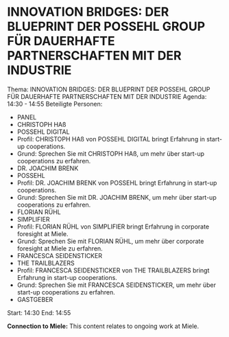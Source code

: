 # INNOVATION BRIDGES: DER BLUEPRINT DER POSSEHL GROUP FÜR DAUERHAFTE PARTNERSCHAFTEN MIT DER INDUSTRIE
Thema: INNOVATION BRIDGES: DER BLUEPRINT DER POSSEHL GROUP FÜR DAUERHAFTE PARTNERSCHAFTEN MIT DER INDUSTRIE
Agenda: 14:30 - 14:55
Beteiligte Personen:
- PANEL
- CHRISTOPH HAß
- POSSEHL DIGITAL
- Profil: CHRISTOPH HAß von POSSEHL DIGITAL bringt Erfahrung in start-up cooperations.
- Grund: Sprechen Sie mit CHRISTOPH HAß, um mehr über start-up cooperations zu erfahren.
- DR. JOACHIM BRENK
- POSSEHL
- Profil: DR. JOACHIM BRENK von POSSEHL bringt Erfahrung in start-up cooperations.
- Grund: Sprechen Sie mit DR. JOACHIM BRENK, um mehr über start-up cooperations zu erfahren.
- FLORIAN RÜHL
- SIMPLIFIER
- Profil: FLORIAN RÜHL von SIMPLIFIER bringt Erfahrung in corporate foresight at Miele.
- Grund: Sprechen Sie mit FLORIAN RÜHL, um mehr über corporate foresight at Miele zu erfahren.
- FRANCESCA SEIDENSTICKER
- THE TRAILBLAZERS
- Profil: FRANCESCA SEIDENSTICKER von THE TRAILBLAZERS bringt Erfahrung in start-up cooperations.
- Grund: Sprechen Sie mit FRANCESCA SEIDENSTICKER, um mehr über start-up cooperations zu erfahren.
- GASTGEBER

Start: 14:30
End: 14:55

**Connection to Miele:** This content relates to ongoing work at Miele.
